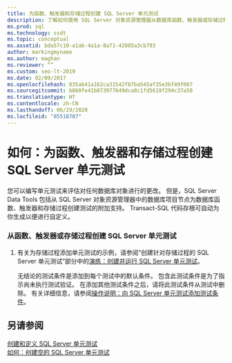 ```yaml
---
title: 为函数、触发器和存储过程创建 SQL Server 单元测试
description: 了解如何使用 SQL Server 对象资源管理器从数据库函数、触发器或存储过程创建 SQL Server 单元测试。
ms.prod: sql
ms.technology: ssdt
ms.topic: conceptual
ms.assetid: bda57c10-a1ab-4a1a-8a71-42085a3cb793
author: markingmyname
ms.author: maghan
ms.reviewer: “”
ms.custom: seo-lt-2019
ms.date: 02/09/2017
ms.openlocfilehash: 035ab41a162ca31542f87ba545af35e3bf49f007
ms.sourcegitcommit: b860fe41b873977649dca8c1fd5619f294c37a58
ms.translationtype: HT
ms.contentlocale: zh-CN
ms.lasthandoff: 06/29/2020
ms.locfileid: "85518707"
---
```

# <a name="how-to-create-sql-server-unit-tests-for-functions-triggers-and-stored-procedures"></a>如何：为函数、触发器和存储过程创建 SQL Server 单元测试

您可以编写单元测试来评估对任何数据库对象进行的更改。 但是，SQL Server Data Tools 包括从 SQL Server 对象资源管理器中的数据库项目节点为数据库函数、触发器和存储过程创建测试的附加支持。 Transact\-SQL 代码存根可自动为你生成以便进行自定义。  
  
### <a name="to-create-a-sql-server-unit-test-from-a-function-trigger-or-stored-procedure"></a>从函数、触发器或存储过程创建 SQL Server 单元测试  
  
1.  有关为存储过程添加单元测试的示例，请参阅“创建针对存储过程的 SQL Server 单元测试”部分中的[演练：创建并运行 SQL Server 单元测试](../ssdt/walkthrough-creating-and-running-a-sql-server-unit-test.md)。  
  
    无结论的测试条件是添加到每个测试中的默认条件。 包含此测试条件是为了指示尚未执行测试验证。 在添加其他测试条件之后，请将此测试条件从测试中删除。 有关详细信息，请参阅[操作说明：向 SQL Server 单元测试添加测试条件](../ssdt/how-to-add-test-conditions-to-sql-server-unit-tests.md)。  
  
## <a name="see-also"></a>另请参阅  
[创建和定义 SQL Server 单元测试](../ssdt/creating-and-defining-sql-server-unit-tests.md)  
[如何：创建空的 SQL Server 单元测试](../ssdt/how-to-create-an-empty-sql-server-unit-test.md)  
  
